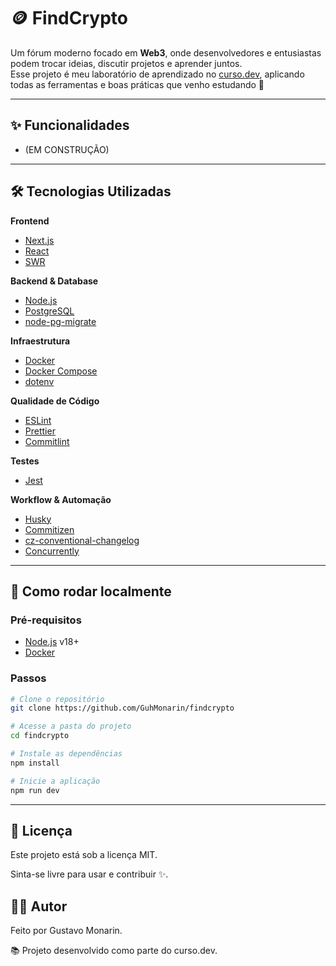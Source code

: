 # 🪙 FindCrypto

Um fórum moderno focado em **Web3**, onde desenvolvedores e entusiastas podem trocar ideias, discutir projetos e aprender juntos.  
Esse projeto é meu laboratório de aprendizado no [curso.dev](https://curso.dev), aplicando todas as ferramentas e boas práticas que venho estudando 🚀

---

## ✨ Funcionalidades

- (EM CONSTRUÇÃO)

---

## 🛠️ Tecnologias Utilizadas

**Frontend**
- [Next.js](https://nextjs.org/)  
- [React](https://react.dev/)  
- [SWR](https://swr.vercel.app/)  

**Backend & Database**
- [Node.js](https://nodejs.org/)  
- [PostgreSQL](https://www.postgresql.org/)  
- [node-pg-migrate](https://salsita.github.io/node-pg-migrate/)  

**Infraestrutura**
- [Docker](https://www.docker.com/)  
- [Docker Compose](https://docs.docker.com/compose/)  
- [dotenv](https://github.com/motdotla/dotenv)  

**Qualidade de Código**
- [ESLint](https://eslint.org/)  
- [Prettier](https://prettier.io/)  
- [Commitlint](https://commitlint.js.org/#/)  

**Testes**
- [Jest](https://jestjs.io/)  

**Workflow & Automação**
- [Husky](https://typicode.github.io/husky/)  
- [Commitizen](https://commitizen-tools.github.io/commitizen/)  
- [cz-conventional-changelog](https://github.com/commitizen/cz-conventional-changelog)  
- [Concurrently](https://github.com/open-cli-tools/concurrently)  

---

## 🚀 Como rodar localmente

### Pré-requisitos
- [Node.js](https://nodejs.org/) v18+
- [Docker](https://www.docker.com/)

### Passos
```bash
# Clone o repositório
git clone https://github.com/GuhMonarin/findcrypto

# Acesse a pasta do projeto
cd findcrypto

# Instale as dependências
npm install

# Inicie a aplicação
npm run dev
```
---

## 📜 Licença

Este projeto está sob a licença MIT.

Sinta-se livre para usar e contribuir ✨.

## 🙋‍♂️ Autor

Feito por Gustavo Monarin.

📚 Projeto desenvolvido como parte do curso.dev.
